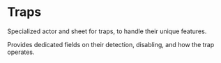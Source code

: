 # Traps

Specialized actor and sheet for traps, to handle their unique features.

Provides dedicated fields on their detection, disabling, and how the trap operates.
